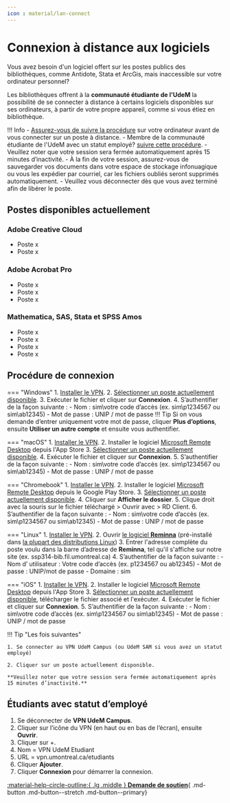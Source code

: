 ```yaml
---
icon : material/lan-connect
---
```


# Connexion à distance aux logiciels

Vous avez besoin d'un logiciel offert sur les postes publics des bibliothèques, comme Antidote, Stata et ArcGis, mais inaccessible sur votre ordinateur personnel?

Les bibliothèques offrent à la **communauté étudiante de l'UdeM** la possibilité de se connecter à distance à certains logiciels disponibles sur ses ordinateurs, à partir de votre propre appareil, comme si vous étiez en bibliothèque.

!!! Info
    - [Assurez-vous de suivre la procédure](#procedure-de-connexion) sur votre ordinateur avant de vous connecter sur un poste à distance.
    - Membre de la communauté étudiante de l'UdeM avec un statut employé? [suivre cette procédure](#etudiants-avec-statut-demploye).
    - Veuillez noter que votre session sera fermée automatiquement après 15 minutes d’inactivité.
    - À la fin de votre session, assurez-vous de sauvegarder vos documents dans votre espace de stockage infonuagique ou vous les expédier par courriel, car les fichiers oubliés seront supprimés automatiquement.
    - Veuillez vous déconnecter dès que vous avez terminé afin de libérer le poste.

## Postes disponibles actuellement

### Adobe Creative Cloud
- Poste x
- Poste x
### Adobe Acrobat Pro
- Poste x
- Poste x
- Poste x
### Mathematica, SAS, Stata et SPSS Amos
- Poste x
- Poste x
- Poste x
- Poste x


## Procédure de connexion

=== "Windows"
    1. [Installer le VPN](../numerique/acces-hors-campus/vpn.md#windows).
    2. [Sélectionner un poste actuellement disponible](#Postes-disponibles).
    3. Exécuter le fichier et cliquer sur **Connexion**.
    4. S’authentifier de la façon suivante :
    - Nom : sim\votre code d’accès (ex. sim\p1234567 ou sim\ab12345)
    - Mot de passe : UNIP / mot de passe
    !!! Tip
        Si on vous demande d’entrer uniquement votre mot de passe, cliquer **Plus d’options**, ensuite **Utiliser un autre compte** et ensuite vous authentifier.

=== "macOS"
    1. [Installer le VPN](../numerique/acces-hors-campus/vpn.md#macos).
    2. Installer le logiciel [Microsoft Remote Desktop](https://apps.apple.com/ca/app/microsoft-remote-desktop/id1295203466?mt=12) depuis l'App Store
    3. [Sélectionner un poste actuellement disponible](#Postes-disponibles).
    4. Exécuter le fichier et cliquer sur **Connexion**.
    5. S’authentifier de la façon suivante :
    - Nom : sim\votre code d’accès (ex. sim\p1234567 ou sim\ab12345)
    - Mot de passe : UNIP / mot de passe

=== "Chromebook"
    1. [Installer le VPN](../numerique/acces-hors-campus/vpn.md#chromebook).
    2. Installer le logiciel [Microsoft Remote Desktop](https://play.google.com/store/apps/details?id=com.microsoft.rdc.androidx) depuis le Google Play Store.
    3. [Sélectionner un poste actuellement disponible](#Postes-disponibles).
    4. Cliquer sur **Afficher le dossier**.
    5. Clique droit avec la souris sur le fichier téléchargé > Ouvrir avec > RD Client.
    6. S’authentifier de la façon suivante :
    - Nom : sim\votre code d’accès (ex. sim\p1234567 ou sim\ab12345)
    - Mot de passe : UNIP / mot de passe

=== "Linux"
    1. [Installer le VPN](../numerique/acces-hors-campus/vpn.md#linux).
    2. Ouvrir [le logiciel **Reminna**](https://remmina.org/) (pré-installé dans [la plupart des distributions Linux](https://repology.org/project/remmina/versions))
    3. Entrer l'adresse complète du poste voulu dans la barre d’adresse de **Reminna**, tel qu'il s'affiche sur notre site (ex. ssp314-bib.fil.umontreal.ca)
    4. S’authentifier de la façon suivante :
    - Nom d’ utilisateur : Votre code d’accès (ex. p1234567 ou ab12345)
    - Mot de passe : UNIP/mot de passe
    - Domaine : sim

=== "iOS"
    1. [Installer le VPN](../numerique/acces-hors-campus/vpn.md#iOS).
    2. Installer le logiciel [Microsoft Remote Desktop](https://apps.apple.com/ca/app/microsoft-remote-desktop/id1295203466?mt=12) depuis l'App Store
    3. [Sélectionner un poste actuellement disponible](#Postes-disponibles), télécharger le fichier associé et l'exécuter.
    4. Exécuter le fichier et cliquer sur **Connexion**.
    5. S’authentifier de la façon suivante :
    - Nom : sim\votre code d’accès (ex. sim\p1234567 ou sim\ab12345)
    - Mot de passe : UNIP / mot de passe

!!! Tip "Les fois suivantes"

    1. Se connecter au VPN UdeM Campus (ou UdeM SAM si vous avez un statut employé)
   
    2. Cliquer sur un poste actuellement disponible.

    **Veuillez noter que votre session sera fermée automatiquement après 15 minutes d’inactivité.**

## Étudiants avec statut d’employé

1. Se déconnecter de **VPN UdeM Campus**.
2. Cliquer sur l’icône du VPN (en haut ou en bas de l’écran), ensuite **Ouvrir**.
3. Cliquer sur +.
4. Nom = VPN UdeM Etudiant
5. URL = vpn.umontreal.ca/etudiants
6. Cliquer **Ajouter**.
7. Cliquer **Connexion** pour démarrer la connexion.

[:material-help-circle-outline:{ .lg .middle } **Demande de soutien**](#){ .md-button .md-button--stretch .md-button--primary}